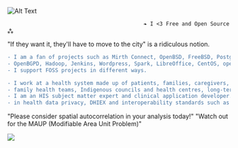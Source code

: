 ![Alt Text](https://user-images.githubusercontent.com/65868461/119200030-237ab780-ba5a-11eb-8f2f-1cbc34408a9e.gif)
                                  
                                               ❧ I <3 Free and Open Source ⁂   

"If they want it, they'll have to move to the city" is a ridiculous notion.
                                  
```diff
- I am a fan of projects such as Mirth Connect, OpenBSD, FreeBSD, PostgreSQL, PostGIS, QGIS, OSCAR EMR, Open Dental, OpenSSH, 
- OpenBGPD, Hadoop, Jenkins, Wordpress, Spark, LibreOffice, CentOS, openSUSE, Inkscape, Firefox the list goes on.. 
- I support FOSS projects in different ways.

- I work at a health system made up of patients, families, caregivers, vendors, community organizations, hospitals, 
- family health teams, Indigenous councils and health centres, long-term care, hospices, public health units, and clinics.
- I am an HIS subject matter expert and clinical application developer. I am a specialist 
- in health data privacy, DHIEX and interoperability standards such as HL7 and FHIR.
```
"Please consider spatial autocorrelation in your analysis today!"
"Watch out for the MAUP (Modifiable Area Unit Problem)"

![](https://komarev.com/ghpvc/?username=asterismm54&color=FF0000)

